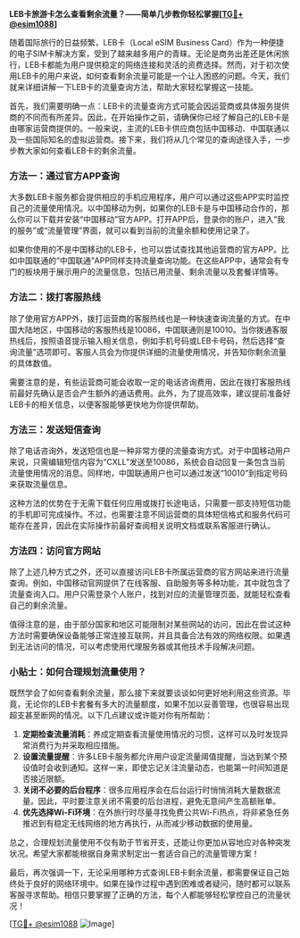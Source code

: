 **LEB卡旅游卡怎么查看剩余流量？——简单几步教你轻松掌握[[TG💪+ @esim1088](https://t.me/s/esim1088)]**

随着国际旅行的日益频繁，LEB卡（Local eSIM Business Card）作为一种便捷的电子SIM卡解决方案，受到了越来越多用户的青睐。无论是商务出差还是休闲旅行，LEB卡都能为用户提供稳定的网络连接和灵活的资费选择。然而，对于初次使用LEB卡的用户来说，如何查看剩余流量可能是一个让人困惑的问题。今天，我们就来详细讲解一下LEB卡的流量查询方法，帮助大家轻松掌握这一技能。

首先，我们需要明确一点：LEB卡的流量查询方式可能会因运营商或具体服务提供商的不同而有所差异。因此，在开始操作之前，请确保你已经了解自己的LEB卡是由哪家运营商提供的。一般来说，主流的LEB卡供应商包括中国移动、中国联通以及一些国际知名的虚拟运营商。接下来，我们将从几个常见的查询途径入手，一步步教大家如何查看LEB卡的剩余流量。

### 方法一：通过官方APP查询

大多数LEB卡服务都会提供相应的手机应用程序，用户可以通过这些APP实时监控自己的流量使用情况。以中国移动为例，如果你的LEB卡是与中国移动合作的，那么你可以下载并安装“中国移动”官方APP。打开APP后，登录你的账户，进入“我的服务”或“流量管理”界面，就可以看到当前的流量余额和使用记录了。

如果你使用的不是中国移动的LEB卡，也可以尝试查找其他运营商的官方APP。比如中国联通的“中国联通”APP同样支持流量查询功能。在这些APP中，通常会有专门的板块用于展示用户的流量信息，包括已用流量、剩余流量以及套餐详情等。

### 方法二：拨打客服热线

除了使用官方APP外，拨打运营商的客服热线也是一种快速查询流量的方式。在中国大陆地区，中国移动的客服热线是10086，中国联通则是10010。当你拨通客服热线后，按照语音提示输入相关信息，例如手机号码或LEB卡号码，然后选择“查询流量”选项即可。客服人员会为你提供详细的流量使用情况，并告知你剩余流量的具体数值。

需要注意的是，有些运营商可能会收取一定的电话咨询费用，因此在拨打客服热线前最好先确认是否会产生额外的通话费用。此外，为了提高效率，建议提前准备好LEB卡的相关信息，以便客服能够更快地为你提供帮助。

### 方法三：发送短信查询

除了电话咨询外，发送短信也是一种非常方便的流量查询方式。对于中国移动用户来说，只需编辑短信内容为“CXLL”发送至10086，系统会自动回复一条包含当前流量使用情况的消息。同样地，中国联通用户也可以通过发送“10010”到指定号码来获取流量信息。

这种方法的优势在于无需下载任何应用或拨打长途电话，只需要一部支持短信功能的手机即可完成操作。不过，也需要注意不同运营商的具体短信格式和服务代码可能存在差异，因此在实际操作前最好查阅相关说明文档或联系客服进行确认。

### 方法四：访问官方网站

除了上述几种方式之外，还可以直接访问LEB卡所属运营商的官方网站来进行流量查询。例如，中国移动官网提供了在线客服、自助服务等多种功能，其中就包含了流量查询入口。用户只需登录个人账户，找到对应的流量管理页面，就能轻松查看自己的剩余流量。

值得注意的是，由于部分国家和地区可能限制对某些网站的访问，因此在尝试这种方法时需要确保设备能够正常连接互联网，并且具备合法有效的网络权限。如果遇到无法访问的情况，可以考虑使用代理服务器或其他技术手段解决问题。

### 小贴士：如何合理规划流量使用？

既然学会了如何查看剩余流量，那么接下来就要谈谈如何更好地利用这些资源。毕竟，无论你的LEB卡套餐有多大的流量额度，如果不加以妥善管理，也很容易出现超支甚至断网的情况。以下几点建议或许能对你有所帮助：

1. **定期检查流量消耗**：养成定期查看流量使用情况的习惯，这样可以及时发现异常消费行为并采取相应措施。
2. **设置流量提醒**：许多LEB卡服务都允许用户设定流量阈值提醒，当达到某个预设值时会收到通知。这样一来，即使忘记关注流量动态，也能第一时间知道是否接近限额。
3. **关闭不必要的后台程序**：很多应用程序会在后台运行时悄悄消耗大量数据流量。因此，平时要注意关闭不需要的后台进程，避免无意间产生高额账单。
4. **优先选择Wi-Fi环境**：在外旅行时尽量寻找免费公共Wi-Fi热点，将非紧急任务推迟到有稳定无线网络的地方再执行，从而减少移动数据的使用量。

总之，合理规划流量使用不仅有助于节省开支，还能让你更加从容地应对各种突发状况。希望大家都能根据自身需求制定出一套适合自己的流量管理方案！

最后，再次强调一下，无论采用哪种方式查询LEB卡剩余流量，都需要保证自己始终处于良好的网络环境中。如果在操作过程中遇到困难或者疑问，随时都可以联系客服寻求帮助。相信只要掌握了正确的方法，每个人都能够轻松掌控自己的流量状况！

[[TG💪+ @esim1088](https://t.me/s/esim1088) ![Image](https://i.postimg.cc/4NQfJmqS/Snipaste-2025-05-13-00-14-12.png)]